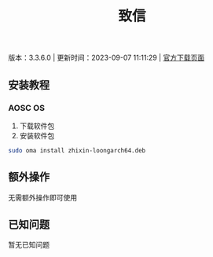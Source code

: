 ﻿---
id: 1750
title: 致信
toc: true
weight: 1750
---

版本：3.3.6.0 | 更新时间：2023-09-07 11:11:29 | [官方下载页面](http://app.loongapps.cn/#/detail/1750)

## 安装教程 

### AOSC OS 

1. 下载软件包
2. 安装软件包

```bash
sudo oma install zhixin-loongarch64.deb
```

## 额外操作

无需额外操作即可使用

## 已知问题

暂无已知问题

